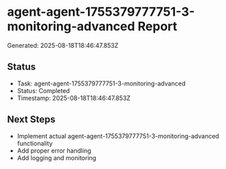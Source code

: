 # agent-agent-1755379777751-3-monitoring-advanced Report

Generated: 2025-08-18T18:46:47.853Z

## Status
- Task: agent-agent-1755379777751-3-monitoring-advanced
- Status: Completed
- Timestamp: 2025-08-18T18:46:47.853Z

## Next Steps
- Implement actual agent-agent-1755379777751-3-monitoring-advanced functionality
- Add proper error handling
- Add logging and monitoring
